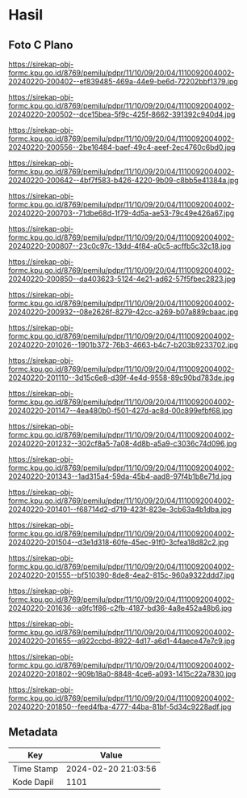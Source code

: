# Hasil

## Foto C Plano

https://sirekap-obj-formc.kpu.go.id/8769/pemilu/pdpr/11/10/09/20/04/1110092004002-20240220-200402--ef839485-469a-44e9-be6d-72202bbf1379.jpg

https://sirekap-obj-formc.kpu.go.id/8769/pemilu/pdpr/11/10/09/20/04/1110092004002-20240220-200502--dce15bea-5f9c-425f-8662-391392c940d4.jpg

https://sirekap-obj-formc.kpu.go.id/8769/pemilu/pdpr/11/10/09/20/04/1110092004002-20240220-200556--2be16484-baef-49c4-aeef-2ec4760c6bd0.jpg

https://sirekap-obj-formc.kpu.go.id/8769/pemilu/pdpr/11/10/09/20/04/1110092004002-20240220-200642--4bf7f583-b426-4220-9b09-c8bb5e41384a.jpg

https://sirekap-obj-formc.kpu.go.id/8769/pemilu/pdpr/11/10/09/20/04/1110092004002-20240220-200703--71dbe68d-1f79-4d5a-ae53-79c49e426a67.jpg

https://sirekap-obj-formc.kpu.go.id/8769/pemilu/pdpr/11/10/09/20/04/1110092004002-20240220-200807--23c0c97c-13dd-4f84-a0c5-acffb5c32c18.jpg

https://sirekap-obj-formc.kpu.go.id/8769/pemilu/pdpr/11/10/09/20/04/1110092004002-20240220-200850--da403623-5124-4e21-ad62-57f5fbec2823.jpg

https://sirekap-obj-formc.kpu.go.id/8769/pemilu/pdpr/11/10/09/20/04/1110092004002-20240220-200932--08e2626f-8279-42cc-a269-b07a889cbaac.jpg

https://sirekap-obj-formc.kpu.go.id/8769/pemilu/pdpr/11/10/09/20/04/1110092004002-20240220-201026--1901b372-76b3-4663-b4c7-b203b9233702.jpg

https://sirekap-obj-formc.kpu.go.id/8769/pemilu/pdpr/11/10/09/20/04/1110092004002-20240220-201110--3d15c6e8-d39f-4e4d-9558-89c90bd783de.jpg

https://sirekap-obj-formc.kpu.go.id/8769/pemilu/pdpr/11/10/09/20/04/1110092004002-20240220-201147--4ea480b0-f501-427d-ac8d-00c899efbf68.jpg

https://sirekap-obj-formc.kpu.go.id/8769/pemilu/pdpr/11/10/09/20/04/1110092004002-20240220-201232--302cf8a5-7a08-4d8b-a5a9-c3036c74d096.jpg

https://sirekap-obj-formc.kpu.go.id/8769/pemilu/pdpr/11/10/09/20/04/1110092004002-20240220-201343--1ad315a4-59da-45b4-aad8-97f4b1b8e71d.jpg

https://sirekap-obj-formc.kpu.go.id/8769/pemilu/pdpr/11/10/09/20/04/1110092004002-20240220-201401--f68714d2-d719-423f-823e-3cb63a4b1dba.jpg

https://sirekap-obj-formc.kpu.go.id/8769/pemilu/pdpr/11/10/09/20/04/1110092004002-20240220-201504--d3e1d318-60fe-45ec-91f0-3cfea18d82c2.jpg

https://sirekap-obj-formc.kpu.go.id/8769/pemilu/pdpr/11/10/09/20/04/1110092004002-20240220-201555--bf510390-8de8-4ea2-815c-960a9322ddd7.jpg

https://sirekap-obj-formc.kpu.go.id/8769/pemilu/pdpr/11/10/09/20/04/1110092004002-20240220-201636--a9fc1f86-c2fb-4187-bd36-4a8e452a48b6.jpg

https://sirekap-obj-formc.kpu.go.id/8769/pemilu/pdpr/11/10/09/20/04/1110092004002-20240220-201655--a922ccbd-8922-4d17-a6d1-44aece47e7c9.jpg

https://sirekap-obj-formc.kpu.go.id/8769/pemilu/pdpr/11/10/09/20/04/1110092004002-20240220-201802--909b18a0-8848-4ce6-a093-1415c22a7830.jpg

https://sirekap-obj-formc.kpu.go.id/8769/pemilu/pdpr/11/10/09/20/04/1110092004002-20240220-201850--feed4fba-4777-44ba-81bf-5d34c9228adf.jpg


## Metadata

| Key        | Value               |
| ---------- | ------------------- |
| Time Stamp | 2024-02-20 21:03:56 |
| Kode Dapil | 1101                |



